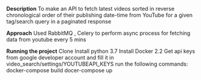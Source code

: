**Description**
To make an API to fetch latest videos sorted in reverse chronological order of their publishing date-time from YouTube for a given tag/search query in a paginated response

**Approach**
Used RabbitMQ , Celery to perform async process for fetching data from youtube every 5 mins

**Running the project**
    Clone 
    Install python 3.7 
    Install Docker 2.2
    Get api keys from google developer account and fill it in video_search/settings/YOUTUBEAPI_KEYS 
    run the following commands:
        docker-compose build
        docer-compose up
        
        